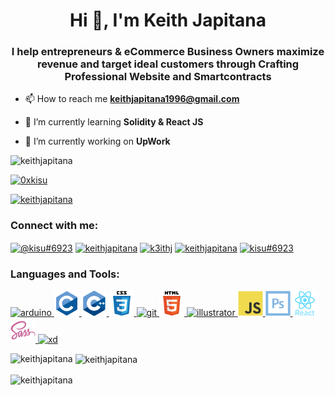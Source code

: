 <h1 align="center">Hi 👋, I'm Keith Japitana</h1>
<h3 align="center">I help entrepreneurs & eCommerce Business Owners maximize revenue and target ideal customers through Crafting Professional Website and Smartcontracts</h3>

- 📫 How to reach me **keithjapitana1996@gmail.com**

- 🌱 I’m currently learning **Solidity & React JS**

- 🔭 I’m currently working on **UpWork**

<p align="left"> <img src="https://komarev.com/ghpvc/?username=keithjapitana&label=Profile%20views&color=0e75b6&style=flat" alt="keithjapitana" /> </p>

<p align="left"> <a href="https://twitter.com/0xkisu" target="blank"><img src="https://img.shields.io/twitter/follow/0xkisu?logo=twitter&style=for-the-badge" alt="0xkisu" /></a> </p>

<p align="left"> <a href="https://github.com/ryo-ma/github-profile-trophy"><img src="https://github-profile-trophy.vercel.app/?username=keithjapitana" alt="keithjapitana" /></a> </p>

<h3 align="left">Connect with me:</h3>
<p align="left">
<a href="https://twitter.com/@0xKisu" target="blank"><img align="center" src="https://raw.githubusercontent.com/rahuldkjain/github-profile-readme-generator/master/src/images/icons/Social/twitter.svg" alt="@kisu#6923" height="30" width="40" /></a>
<a href="https://linkedin.com/in/keithjapitana" target="blank"><img align="center" src="https://raw.githubusercontent.com/rahuldkjain/github-profile-readme-generator/master/src/images/icons/Social/linked-in-alt.svg" alt="keithjapitana" height="30" width="40" /></a>
<a href="https://fb.com/k3ithj" target="blank"><img align="center" src="https://raw.githubusercontent.com/rahuldkjain/github-profile-readme-generator/master/src/images/icons/Social/facebook.svg" alt="k3ithj" height="30" width="40" /></a>
<a href="https://instagram.com/keithjapitana" target="blank"><img align="center" src="https://raw.githubusercontent.com/rahuldkjain/github-profile-readme-generator/master/src/images/icons/Social/instagram.svg" alt="keithjapitana" height="30" width="40" /></a>
<a href="https://discord.gg/kisu#6923" target="blank"><img align="center" src="https://raw.githubusercontent.com/rahuldkjain/github-profile-readme-generator/master/src/images/icons/Social/discord.svg" alt="kisu#6923" height="30" width="40" /></a>
</p>

<h3 align="left">Languages and Tools:</h3>
<p align="left"> <a href="https://www.arduino.cc/" target="_blank" rel="noreferrer"> <img src="https://cdn.worldvectorlogo.com/logos/arduino-1.svg" alt="arduino" width="40" height="40"/> </a> <a href="https://www.cprogramming.com/" target="_blank" rel="noreferrer"> <img src="https://raw.githubusercontent.com/devicons/devicon/master/icons/c/c-original.svg" alt="c" width="40" height="40"/> </a> <a href="https://www.w3schools.com/cpp/" target="_blank" rel="noreferrer"> <img src="https://raw.githubusercontent.com/devicons/devicon/master/icons/cplusplus/cplusplus-original.svg" alt="cplusplus" width="40" height="40"/> </a> <a href="https://www.w3schools.com/css/" target="_blank" rel="noreferrer"> <img src="https://raw.githubusercontent.com/devicons/devicon/master/icons/css3/css3-original-wordmark.svg" alt="css3" width="40" height="40"/> </a> <a href="https://git-scm.com/" target="_blank" rel="noreferrer"> <img src="https://www.vectorlogo.zone/logos/git-scm/git-scm-icon.svg" alt="git" width="40" height="40"/> </a> <a href="https://www.w3.org/html/" target="_blank" rel="noreferrer"> <img src="https://raw.githubusercontent.com/devicons/devicon/master/icons/html5/html5-original-wordmark.svg" alt="html5" width="40" height="40"/> </a> <a href="https://www.adobe.com/in/products/illustrator.html" target="_blank" rel="noreferrer"> <img src="https://www.vectorlogo.zone/logos/adobe_illustrator/adobe_illustrator-icon.svg" alt="illustrator" width="40" height="40"/> </a> <a href="https://developer.mozilla.org/en-US/docs/Web/JavaScript" target="_blank" rel="noreferrer"> <img src="https://raw.githubusercontent.com/devicons/devicon/master/icons/javascript/javascript-original.svg" alt="javascript" width="40" height="40"/> </a> <a href="https://www.photoshop.com/en" target="_blank" rel="noreferrer"> <img src="https://raw.githubusercontent.com/devicons/devicon/master/icons/photoshop/photoshop-line.svg" alt="photoshop" width="40" height="40"/> </a> <a href="https://reactjs.org/" target="_blank" rel="noreferrer"> <img src="https://raw.githubusercontent.com/devicons/devicon/master/icons/react/react-original-wordmark.svg" alt="react" width="40" height="40"/> </a> <a href="https://sass-lang.com" target="_blank" rel="noreferrer"> <img src="https://raw.githubusercontent.com/devicons/devicon/master/icons/sass/sass-original.svg" alt="sass" width="40" height="40"/> </a> <a href="https://www.adobe.com/products/xd.html" target="_blank" rel="noreferrer"> <img src="https://cdn.worldvectorlogo.com/logos/adobe-xd.svg" alt="xd" width="40" height="40"/> </a> </p>

<p><img align="left" src="https://github-readme-stats.vercel.app/api/top-langs?username=keithjapitana&show_icons=true&locale=en&layout=compact" alt="keithjapitana" /></p>

<p>&nbsp;<img align="center" src="https://github-readme-stats.vercel.app/api?username=keithjapitana&show_icons=true&locale=en" alt="keithjapitana" /></p>

<p><img align="center" src="https://github-readme-streak-stats.herokuapp.com/?user=keithjapitana&" alt="keithjapitana" /></p>
